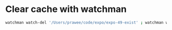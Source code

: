 # Clear cache with watchman

```bash
watchman watch-del '/Users/prawee/code/expo/expo-49-exist' ; watchman watch-project '/Users/prawee/code/expo/expo-49-exist'
```